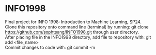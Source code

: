 # INFO1998
Final project for INFO 1998: Introduction to Machine Learning, SP24.  
Clone this repository onto command line (terminal) by running: git clone https://github.com/sophtsang/INFO1998.git through user directory.  
After placing file in the INFO1998 directory, add file to repository with: git add <file_name>  
Commit changes to code with: git commit -m <message>  
